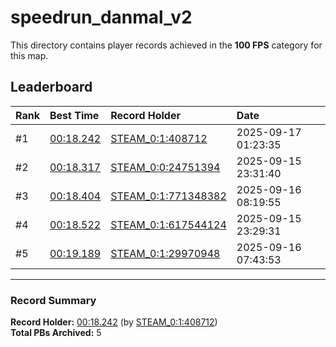 # speedrun_danmal_v2

This directory contains player records achieved in the **100 FPS** category for this map.

## Leaderboard

| Rank | Best Time | Record Holder | Date                |
| :--- | :-------- | :------------ | :------------------ |
| #1   | [00:18.242](./00018242_STEAM_0_1_408712_20250917-012335.zip) | [STEAM_0:1:408712](https://speedrun16.com/profile/STEAM_0:1:408712)   | 2025-09-17 01:23:35 |
| #2   | [00:18.317](./00018317_STEAM_0_0_24751394_20250915-233140.zip) | [STEAM_0:0:24751394](https://speedrun16.com/profile/STEAM_0:0:24751394)   | 2025-09-15 23:31:40 |
| #3   | [00:18.404](./00018404_STEAM_0_1_771348382_20250916-081955.zip) | [STEAM_0:1:771348382](https://speedrun16.com/profile/STEAM_0:1:771348382)   | 2025-09-16 08:19:55 |
| #4   | [00:18.522](./00018522_STEAM_0_1_617544124_20250915-232931.zip) | [STEAM_0:1:617544124](https://speedrun16.com/profile/STEAM_0:1:617544124)   | 2025-09-15 23:29:31 |
| #5   | [00:19.189](./00019189_STEAM_0_1_29970948_20250916-074353.zip) | [STEAM_0:1:29970948](https://speedrun16.com/profile/STEAM_0:1:29970948)   | 2025-09-16 07:43:53 |

---

### Record Summary
**Record Holder:** [00:18.242](./00018242_STEAM_0_1_408712_20250917-012335.zip) (by [STEAM_0:1:408712](https://speedrun16.com/profile/STEAM_0:1:408712))  
**Total PBs Archived:** 5